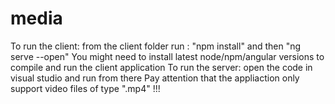 # media
To run the client:
from the client folder run : "npm install" and then "ng serve --open"
You might need to install latest node/npm/angular versions to compile and run the client application
To run the server: open the code in visual studio and run from there
Pay attention that the appliaction only support video files of type ".mp4" !!!
